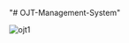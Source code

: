 "# OJT-Management-System" 

![ojt1](https://user-images.githubusercontent.com/13515257/41829885-ee12d5c0-786f-11e8-8580-4f0b50c53bff.png)

